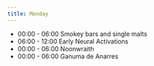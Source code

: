 ```yaml
---
title: Monday
---
```


* 00:00 - 06:00 Smokey bars and single malts
* 06:00 - 12:00 Early Neural Activations
* 00:00 - 06:00 Noonwraith
* 00:00 - 06:00 Ganuma de Anarres
